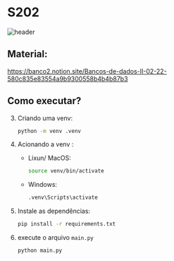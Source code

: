 # S202

![header](https://user-images.githubusercontent.com/61352086/186148835-bb99fe5c-a73b-4d1b-ba83-797cb020428f.jpg)

## Material:

https://banco2.notion.site/Bancos-de-dados-II-02-22-580c835e83554a9b9300558b4b4b87b3

## Como executar?

3. Criando uma venv:
    ```sh
    python -m venv .venv
    ```

4. Acionando a venv :
   * Lixun/ MacOS:
     ```sh
     source venv/bin/activate
     ```
   * Windows:
     ```sh
     .venv\Scripts\activate
     ```

5. Instale as dependências:
    ```sh
    pip install -r requirements.txt
    ```

6. execute o arquivo `main.py`
    ```sh
    python main.py
    ```

